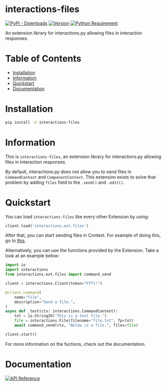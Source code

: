 # interactions-files

[![PyPI - Downloads](https://img.shields.io/pypi/dm/interactions-files?color=blue&style=for-the-badge)](https://pypi.org/project/interactions-files/)
[![Version](https://img.shields.io/pypi/v/interactions-files?color=blue&style=for-the-badge)](https://pypi.org/project/interactions-files/)
[![Python Requirement](https://img.shields.io/pypi/pyversions/interactions-files?color=blue&style=for-the-badge)](https://pypi.org/project/interactions-files/)

An extension library for interactions.py allowing files in interaction responses.

# Table of Contents

- [Installation](#installation)
- [Information](#information)
- [Quickstart](#quickstart)
- [Documentation](#documentation)

# Installation

```bash
pip install -U interactions-files
```
# Information

This is `interactions-files`, an extension library for interactions.py allowing files in interaction responses.

By default, interactions.py does not allow you to send files in `CommandContext` and `ComponentContext`. This extension exists to solve that problem by adding `files` field to the `.send()` and `.edit()`.

# Quickstart

You can load `interactions-files` like every other Extension by using:
```py
client.load('interactions.ext.files')
```

After that, you can start sending files in Context. For example of doing this, go to [this](./examples).

Alternatively, you can use the functions provided by the Extension. Take a look at an example below:
```py
import io
import interactions
from interactions.ext.files import command_send

client = interactions.Client(token="Pfft!")

@client.command(
    name="file",
    description="Send a file.",
)
async def _test(ctx: interactions.CommandContext):
    txt = io.StringIO("This is a text file.")
    file = interactions.File(filename="file.txt", fp=txt)
    await command_send(ctx, "Below is a file.", files=file)

client.start()
```

For more information on the fuctions, check out the documentation.

# Documentation

[![API Reference](https://img.shields.io/badge/API-Reference-blue.svg?color=blue&style=for-the-badge)](https://github.com/interactions-py/files/wiki/API-Reference)
